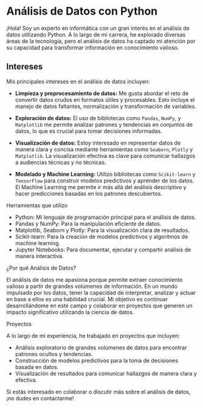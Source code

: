 # Análisis de Datos con Python

¡Hola! Soy un experto en informática con un gran interés en el análisis de datos utilizando Python. A lo largo de mi carrera, he explorado diversas áreas de la tecnología, pero el análisis de datos ha captado mi atención por su capacidad para transformar información en conocimiento valioso.

## Intereses

Mis principales intereses en el análisis de datos incluyen:

- **Limpieza y preprocesamiento de datos:** Me gusta abordar el reto de convertir datos crudos en formatos útiles y procesables. Esto incluye el manejo de datos faltantes, normalización y transformación de variables.

- **Exploración de datos:** El uso de bibliotecas como `Pandas`, `NumPy`, y `Matplotlib` me permite analizar patrones y tendencias en conjuntos de datos, lo que es crucial para tomar decisiones informadas.

- **Visualización de datos:** Estoy interesado en representar datos de manera clara y concisa mediante herramientas como `Seaborn`, `Plotly` y `Matplotlib`. La visualización efectiva es clave para comunicar hallazgos a audiencias técnicas y no técnicas.

- **Modelado y Machine Learning:** Utilizo bibliotecas como `Scikit-learn` y `TensorFlow` para construir modelos predictivos y aprender de los datos. El Machine Learning me permite ir más allá del análisis descriptivo y hacer predicciones basadas en los patrones descubiertos.

Herramientas que utilizo

- Python: Mi lenguaje de programación principal para el análisis de datos.
- Pandas y NumPy: Para la manipulación eficiente de datos.
- Matplotlib, Seaborn y Plotly: Para la visualización clara de resultados.
- Scikit-learn: Para la creación de modelos predictivos y algoritmos de machine learning.
- Jupyter Notebooks: Para documentar, ejecutar y compartir análisis de manera interactiva.

 ¿Por qué Análisis de Datos?

El análisis de datos me apasiona porque permite extraer conocimiento valioso a partir de grandes volúmenes de información. En un mundo impulsado por los datos, tener la capacidad de interpretar, analizar y actuar en base a ellos es una habilidad crucial. Mi objetivo es continuar desarrollándome en este campo y colaborar en proyectos que generen un impacto significativo utilizando la ciencia de datos.

 Proyectos

A lo largo de mi experiencia, he trabajado en proyectos que incluyen:

- Análisis exploratorio de grandes volúmenes de datos para encontrar patrones ocultos y tendencias.
- Construcción de modelos predictivos para la toma de decisiones basada en datos.
- Visualización de resultados para comunicar hallazgos de manera clara y efectiva.

Si estás interesado en colaborar o discutir más sobre el análisis de datos, ¡no dudes en contactarme!


<!---
ALESSA0897/ALESSA0897 is a ✨ special ✨ repository because its `README.md` (this file) appears on your GitHub profile.
You can click the Preview link to take a look at your changes.
--->
